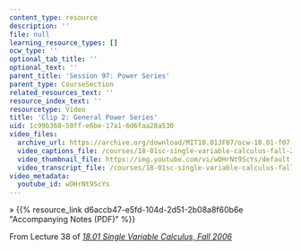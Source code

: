 ```yaml
---
content_type: resource
description: ''
file: null
learning_resource_types: []
ocw_type: ''
optional_tab_title: ''
optional_text: ''
parent_title: 'Session 97: Power Series'
parent_type: CourseSection
related_resources_text: ''
resource_index_text: ''
resourcetype: Video
title: 'Clip 2: General Power Series'
uid: 1c99b360-50ff-e6be-17a1-6d6faa28a530
video_files:
  archive_url: https://archive.org/download/MIT18.01JF07/ocw-18.01-f07-lec38_300k.mp4
  video_captions_file: /courses/18-01sc-single-variable-calculus-fall-2010/c970098a9cc75f2cbe9512fd4ea06b4e_wOHrNt9ScYs.vtt
  video_thumbnail_file: https://img.youtube.com/vi/wOHrNt9ScYs/default.jpg
  video_transcript_file: /courses/18-01sc-single-variable-calculus-fall-2010/8d8ce7d94f234fa9710cac5d5d6c36f3_wOHrNt9ScYs.pdf
video_metadata:
  youtube_id: wOHrNt9ScYs
---
```


» {{% resource_link d6accb47-e5fd-104d-2d51-2b08a8f60b6e "Accompanying Notes (PDF)" %}}

From Lecture 38 of [_18.01 Single Variable Calculus, Fall 2006_](/courses/18-01-single-variable-calculus-fall-2006/video_galleries/video-lectures)
